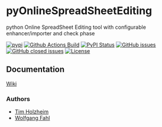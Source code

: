 # pyOnlineSpreadSheetEditing
python Online SpreadSheet Editing tool with configurable enhancer/importer and check phase

[![pypi](https://img.shields.io/pypi/pyversions/pyOnlineSpreadSheetEditing)](https://pypi.org/project/pyOnlineSpreadSheetEditing/)
[![Github Actions Build](https://github.com/WolfgangFahl/pyOnlineSpreadSheetEditing/workflows/Build/badge.svg?branch=main)](https://github.com/WolfgangFahl/pyOnlineSpreadSheetEditing/actions?query=workflow%3ABuild+branch%3Amain)
[![PyPI Status](https://img.shields.io/pypi/v/pyOnlineSpreadSheetEditing.svg)](https://pypi.python.org/pypi/pyOnlineSpreadSheetEditing/)
[![GitHub issues](https://img.shields.io/github/issues/WolfgangFahl/pyOnlineSpreadSheetEditing.svg)](https://github.com/WolfgangFahl/pyOnlineSpreadSheetEditing/issues)
[![GitHub closed issues](https://img.shields.io/github/issues-closed/WolfgangFahl/pyOnlineSpreadSheetEditing.svg)](https://github.com/WolfgangFahl/pyOnlineSpreadSheetEditing/issues/?q=is%3Aissue+is%3Aclosed)
[![License](https://img.shields.io/github/license/WolfgangFahl/pyOnlineSpreadSheetEditing.svg)](https://www.apache.org/licenses/LICENSE-2.0)

## Documentation
[Wiki](http://wiki.bitplan.com/index.php/pyOnlineSpreadSheetEditing)

### Authors
* [Tim Holzheim](https://www.semantic-mediawiki.org/wiki/Tim_Holzheim)
* [Wolfgang Fahl](http://www.bitplan.com/Wolfgang_Fahl)

